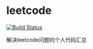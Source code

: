 leetcode
========

[![Build Status](https://travis-ci.org/philomuzzi/leetcode.svg?branch=master)](https://travis-ci.org/philomuzzi/leetcode)

解决leetcode问题的个人代码汇总
